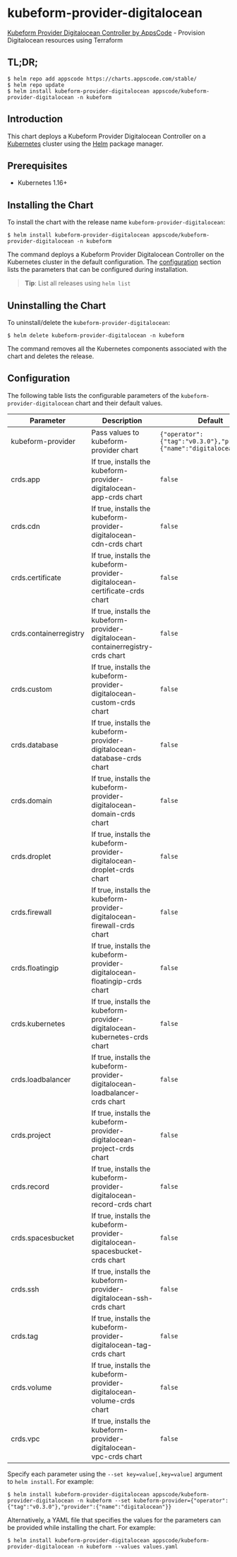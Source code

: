 # kubeform-provider-digitalocean

[Kubeform Provider Digitalocean Controller by AppsCode](https://github.com/kubeform) - Provision Digitalocean resources using Terraform

## TL;DR;

```console
$ helm repo add appscode https://charts.appscode.com/stable/
$ helm repo update
$ helm install kubeform-provider-digitalocean appscode/kubeform-provider-digitalocean -n kubeform
```

## Introduction

This chart deploys a Kubeform Provider Digitalocean Controller on a [Kubernetes](http://kubernetes.io) cluster using the [Helm](https://helm.sh) package manager.

## Prerequisites

- Kubernetes 1.16+

## Installing the Chart

To install the chart with the release name `kubeform-provider-digitalocean`:

```console
$ helm install kubeform-provider-digitalocean appscode/kubeform-provider-digitalocean -n kubeform
```

The command deploys a Kubeform Provider Digitalocean Controller on the Kubernetes cluster in the default configuration. The [configuration](#configuration) section lists the parameters that can be configured during installation.

> **Tip**: List all releases using `helm list`

## Uninstalling the Chart

To uninstall/delete the `kubeform-provider-digitalocean`:

```console
$ helm delete kubeform-provider-digitalocean -n kubeform
```

The command removes all the Kubernetes components associated with the chart and deletes the release.

## Configuration

The following table lists the configurable parameters of the `kubeform-provider-digitalocean` chart and their default values.

|       Parameter        |                                    Description                                    |                              Default                               |
|------------------------|-----------------------------------------------------------------------------------|--------------------------------------------------------------------|
| kubeform-provider      | Pass values to kubeform-provider chart                                            | `{"operator":{"tag":"v0.3.0"},"provider":{"name":"digitalocean"}}` |
| crds.app               | If true, installs the kubeform-provider-digitalocean-app-crds chart               | `false`                                                            |
| crds.cdn               | If true, installs the kubeform-provider-digitalocean-cdn-crds chart               | `false`                                                            |
| crds.certificate       | If true, installs the kubeform-provider-digitalocean-certificate-crds chart       | `false`                                                            |
| crds.containerregistry | If true, installs the kubeform-provider-digitalocean-containerregistry-crds chart | `false`                                                            |
| crds.custom            | If true, installs the kubeform-provider-digitalocean-custom-crds chart            | `false`                                                            |
| crds.database          | If true, installs the kubeform-provider-digitalocean-database-crds chart          | `false`                                                            |
| crds.domain            | If true, installs the kubeform-provider-digitalocean-domain-crds chart            | `false`                                                            |
| crds.droplet           | If true, installs the kubeform-provider-digitalocean-droplet-crds chart           | `false`                                                            |
| crds.firewall          | If true, installs the kubeform-provider-digitalocean-firewall-crds chart          | `false`                                                            |
| crds.floatingip        | If true, installs the kubeform-provider-digitalocean-floatingip-crds chart        | `false`                                                            |
| crds.kubernetes        | If true, installs the kubeform-provider-digitalocean-kubernetes-crds chart        | `false`                                                            |
| crds.loadbalancer      | If true, installs the kubeform-provider-digitalocean-loadbalancer-crds chart      | `false`                                                            |
| crds.project           | If true, installs the kubeform-provider-digitalocean-project-crds chart           | `false`                                                            |
| crds.record            | If true, installs the kubeform-provider-digitalocean-record-crds chart            | `false`                                                            |
| crds.spacesbucket      | If true, installs the kubeform-provider-digitalocean-spacesbucket-crds chart      | `false`                                                            |
| crds.ssh               | If true, installs the kubeform-provider-digitalocean-ssh-crds chart               | `false`                                                            |
| crds.tag               | If true, installs the kubeform-provider-digitalocean-tag-crds chart               | `false`                                                            |
| crds.volume            | If true, installs the kubeform-provider-digitalocean-volume-crds chart            | `false`                                                            |
| crds.vpc               | If true, installs the kubeform-provider-digitalocean-vpc-crds chart               | `false`                                                            |


Specify each parameter using the `--set key=value[,key=value]` argument to `helm install`. For example:

```console
$ helm install kubeform-provider-digitalocean appscode/kubeform-provider-digitalocean -n kubeform --set kubeform-provider={"operator":{"tag":"v0.3.0"},"provider":{"name":"digitalocean"}}
```

Alternatively, a YAML file that specifies the values for the parameters can be provided while
installing the chart. For example:

```console
$ helm install kubeform-provider-digitalocean appscode/kubeform-provider-digitalocean -n kubeform --values values.yaml
```
